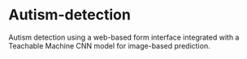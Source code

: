 # Autism-detection
Autism detection using a web-based form interface integrated with a Teachable Machine CNN model for image-based prediction.
